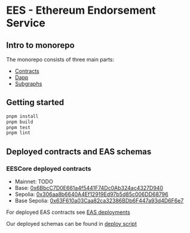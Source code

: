 # EES - Ethereum Endorsement Service

## Intro to monorepo

The monorepo consists of three main parts:

* [Contracts](packages/contracts)
* [Dapp](packages/dapp)
* [Subgraphs](packages/subgraphs)

## Getting started

```bash
pnpm install
pnpm build
pnpm test
pnpm lint
```

## Deployed contracts and EAS schemas

### EESCore deployed contracts

* Mainnet: TODO
* Base: [0x6BbcC7D0E661a4f5441F74Dc0Ab324ac4327D940](https://basescan.org/address/0x6bbcc7d0e661a4f5441f74dc0ab324ac4327d940)
* Sepolia: [0x306aa8b6640A4Ef12919Ed97b5d85c006DD68796](https://sepolia.etherscan.io/address/0x306aa8b6640A4Ef12919Ed97b5d85c006DD68796)
* Base Sepolia: [0x63F610a03Caa82ca32386BDb6F447a93d4D6F6e7](https://sepolia.basescan.org/address/0x63F610a03Caa82ca32386BDb6F447a93d4D6F6e7)

For deployed EAS contracts see [EAS deployments](https://docs.attest.org/docs/quick--start/contracts)

Our deployed schemas can be found in [deploy script](packages/contracts/scripts/deployCore.ts#L12)
